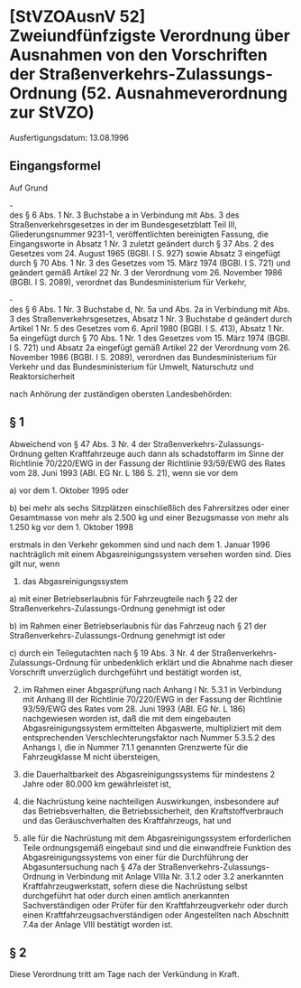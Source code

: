 # [StVZOAusnV 52] Zweiundfünfzigste Verordnung über Ausnahmen von den Vorschriften der Straßenverkehrs-Zulassungs-Ordnung  (52. Ausnahmeverordnung zur StVZO)

Ausfertigungsdatum: 13.08.1996

 

## Eingangsformel

Auf Grund

\-  
des § 6 Abs. 1 Nr. 3 Buchstabe a in Verbindung mit Abs. 3 des Straßenverkehrsgesetzes in der im Bundesgesetzblatt Teil III, Gliederungsnummer 9231-1, veröffentlichten bereinigten Fassung, die Eingangsworte in Absatz 1 Nr. 3 zuletzt geändert durch § 37 Abs. 2 des Gesetzes vom 24. August 1965 (BGBl. I S. 927) sowie Absatz 3 eingefügt durch § 70 Abs. 1 Nr. 3 des Gesetzes vom 15. März 1974 (BGBl. I S. 721) und geändert gemäß Artikel 22 Nr. 3 der Verordnung vom 26. November 1986 (BGBl. I S. 2089), verordnet das Bundesministerium für Verkehr,

\-  
des § 6 Abs. 1 Nr. 3 Buchstabe d, Nr. 5a und Abs. 2a in Verbindung mit Abs. 3 des Straßenverkehrsgesetzes, Absatz 1 Nr. 3 Buchstabe d geändert durch Artikel 1 Nr. 5 des Gesetzes vom 6. April 1980 (BGBl. I S. 413), Absatz 1 Nr. 5a eingefügt durch § 70 Abs. 1 Nr. 1 des Gesetzes vom 15. März 1974 (BGBl. I S. 721) und Absatz 2a eingefügt gemäß Artikel 22 der Verordnung vom 26. November 1986 (BGBl. I S. 2089), verordnen das Bundesministerium für Verkehr und das Bundesministerium für Umwelt, Naturschutz und Reaktorsicherheit

nach Anhörung der zuständigen obersten Landesbehörden:


## § 1

Abweichend von § 47 Abs. 3 Nr. 4 der Straßenverkehrs-Zulassungs-Ordnung gelten Kraftfahrzeuge auch dann als schadstoffarm im Sinne der Richtlinie 70/220/EWG in der Fassung der Richtlinie 93/59/EWG des Rates vom 28. Juni 1993 (ABl. EG Nr. L 186 S. 21), wenn sie vor dem

a) vor dem 1. Oktober 1995 oder

b) bei mehr als sechs Sitzplätzen einschließlich des Fahrersitzes oder einer Gesamtmasse von mehr als 2.500 kg und einer Bezugsmasse von mehr als 1.250 kg vor dem 1. Oktober 1998

erstmals in den Verkehr gekommen sind und nach dem 1. Januar 1996 nachträglich mit einem Abgasreinigungssystem versehen worden sind. Dies gilt nur, wenn

1. das Abgasreinigungssystem

a) mit einer Betriebserlaubnis für Fahrzeugteile nach § 22 der Straßenverkehrs-Zulassungs-Ordnung genehmigt ist oder

b) im Rahmen einer Betriebserlaubnis für das Fahrzeug nach § 21 der Straßenverkehrs-Zulassungs-Ordnung genehmigt ist oder

c) durch ein Teilegutachten nach § 19 Abs. 3 Nr. 4 der Straßenverkehrs-Zulassungs-Ordnung für unbedenklich erklärt und die Abnahme nach dieser Vorschrift unverzüglich durchgeführt und bestätigt worden ist,

2. im Rahmen einer Abgasprüfung nach Anhang I Nr. 5.3.1 in Verbindung mit Anhang III der Richtlinie 70/220/EWG in der Fassung der Richtlinie 93/59/EWG des Rates vom 28. Juni 1993 (ABl. EG Nr. L 186) nachgewiesen worden ist, daß die mit dem eingebauten Abgasreinigungssystem ermittelten Abgaswerte, multipliziert mit dem entsprechenden Verschlechterungsfaktor nach Nummer 5.3.5.2 des Anhangs I, die in Nummer 7.1.1 genannten Grenzwerte für die Fahrzeugklasse M nicht übersteigen,

3. die Dauerhaltbarkeit des Abgasreinigungssystems für mindestens 2 Jahre oder 80.000 km gewährleistet ist,

4. die Nachrüstung keine nachteiligen Auswirkungen, insbesondere auf das Betriebsverhalten, die Betriebssicherheit, den Kraftstoffverbrauch und das Geräuschverhalten des Kraftfahrzeugs, hat und

5. alle für die Nachrüstung mit dem Abgasreinigungssystem erforderlichen Teile ordnungsgemäß eingebaut sind und die einwandfreie Funktion des Abgasreinigungssystems von einer für die Durchführung der Abgasuntersuchung nach § 47a der Straßenverkehrs-Zulassungs-Ordnung in Verbindung mit Anlage VIIIa Nr. 3.1.2 oder 3.2 anerkannten Kraftfahrzeugwerkstatt, sofern diese die Nachrüstung selbst durchgeführt hat oder durch einen amtlich anerkannten Sachverständigen oder Prüfer für den Kraftfahrzeugverkehr oder durch einen Kraftfahrzeugsachverständigen oder Angestellten nach Abschnitt 7.4a der Anlage VIII bestätigt worden ist.


## § 2

Diese Verordnung tritt am Tage nach der Verkündung in Kraft.
